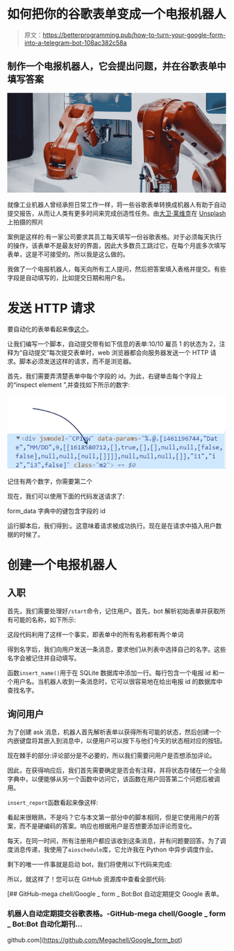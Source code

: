 # 如何把你的谷歌表单变成一个电报机器人

> 原文：<https://betterprogramming.pub/how-to-turn-your-google-form-into-a-telegram-bot-108ac382c58a>

## 制作一个电报机器人，它会提出问题，并在谷歌表单中填写答案

![](img/ea1f77878ab10d3713d08bf259e3209e.png)

就像工业机器人曾经承担日常工作一样，将一些谷歌表单转换成机器人有助于自动提交报告，从而让人类有更多时间来完成创造性任务。由[大卫·莱维克](https://unsplash.com/@davidleveque?utm_source=unsplash&utm_medium=referral&utm_content=creditCopyText)在 [Unsplash](https://unsplash.com/s/photos/industrial-robot?utm_source=unsplash&utm_medium=referral&utm_content=creditCopyText) 上拍摄的照片

案例是这样的:有一家公司要求其员工每天填写一份谷歌表格。对于必须每天执行的操作，该表单不是最友好的界面，因此大多数员工跳过它，在每个月底多次填写表单，这是不可接受的。所以我是这么做的。

我做了一个电报机器人，每天向所有工人提问，然后把答案填入表格并提交。有些字段是自动填写的，比如提交日期和用户名。

# 发送 HTTP 请求

要自动化的表单看起来像[这个](https://docs.google.com/forms/d/e/1FAIpQLScTYOs-Z7qggWYZoldE-pA7zWMHqh1svjLhtTVu7b_V4mwNkw/viewform)。

让我们编写一个脚本，自动提交带有如下信息的表单:10/10 雇员 1 的状态为 2，注释为“自动提交”每次提交表单时，web 浏览器都会向服务器发送一个 HTTP 请求。脚本必须发送这样的请求，而不是浏览器。

首先，我们需要弄清楚表单中每个字段的 id。为此，右键单击每个字段上的“inspect element ”,并查找如下所示的数字:

![](img/579202b8499a77e8f22d8fa1e3d37b04.png)

记住有两个数字，你需要第二个

现在，我们可以使用下面的代码发送请求了:

form_data 字典中的键包含字段的 id

运行脚本后，我们得到:<response>。这意味着请求被成功执行。现在是在请求中插入用户数据的时候了。</response>

# 创建一个电报机器人

## 入职

首先，我们需要处理好`/start`命令，记住用户。首先，bot 解析初始表单并获取所有可能的名称，如下所示:

这段代码利用了这样一个事实，即表单中的所有名称都有两个单词

得到名字后，我们向用户发送一条消息，要求他们从列表中选择自己的名字。这些名字会被记住并自动填写。

函数`insert_name()`用于在 SQLite 数据库中添加一行。每行包含一个电报 id 和一个用户名。当机器人收到一条消息时，它可以很容易地在给出电报 id 的数据库中查找名字。

## 询问用户

为了创建 ask 消息，机器人首先解析表单以获得所有可能的状态，然后创建一个内嵌键盘将其嵌入到消息中，以便用户可以按下与他们今天的状态相对应的按钮。

现在棘手的部分:评论部分是不必要的，所以我们需要问用户是否想添加评论。

因此，在获得响应后，我们首先需要确定是否会有注释，并将状态存储在一个全局字典中，以便能够从另一个函数中访问它，该函数在用户回答第二个问题后被调用。

`insert_report`函数看起来像这样:

看起来很眼熟，不是吗？它与本文第一部分中的脚本相同，但是它使用用户的答案，而不是硬编码的答案。响应也根据用户是否想要添加评论而变化。

每天，在同一时间，所有注册用户都应该收到这条消息，并有问题要回答。为了调度消息传递，我使用了`aioschedule`库，它允许我在 Python 中异步调度作业。

剩下的唯一一件事就是启动 bot，我们将使用以下代码来完成:

所以，就这样了！您可以在 GitHub 资源库中查看全部代码:

[](https://github.com/Megachell/Google_form_bot) [## GitHub-mega chell/Google _ form _ Bot:Bot 自动定期提交 Google 表单。

### 机器人自动定期提交谷歌表格。-GitHub-mega chell/Google _ form _ Bot:Bot 自动化期刊…

github.com](https://github.com/Megachell/Google_form_bot)